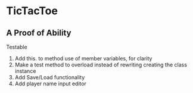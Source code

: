 # TicTacToe

## A Proof of Ability

Testable

1) Add this. to method use of member variables, for clarity
2) Make a test method to overload instead of rewriting creating the class instance
3) Add Save/Load functionality
4) Add player name input editor
